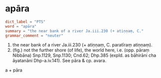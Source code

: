 # apāra

``` toml
dict_label = "PTS"
word = "apāra"
summary = "the near bank of a river Ja.iii.230 (+ atiṇṇaṃ, C."
grammar_comment = "neuter"
```

1. the near bank of a river Ja.iii.230 (\+ atiṇṇaṃ, C. paratīraṃ atiṇṇaṃ).
2. (fig.) not the further shore (of life), the world here, i.e. (opp. pāraṃ Nibbāna) Snp.1129, Snp.1130; Cnd.62; Dhp.385 (expld. as bāhirāni cha āyatanāni Dhp\-a.iv.141). See pāra & cp. avara.

a \+ pāra

